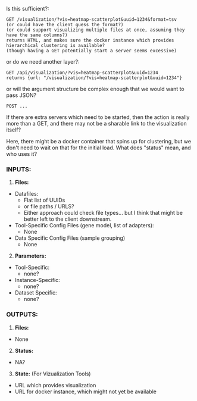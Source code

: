 Is this sufficient?:
```
GET /visualization/?vis=heatmap-scatterplot&uuid=1234&format=tsv
(or could have the client guess the format?)
(or could support visualizing multiple files at once, assuming they have the same columns?)
returns HTML, and makes sure the docker instance which provides hierarchical clustering is available?
(though having a GET potentially start a server seems excessive)
```
or do we need another layer?:
```
GET /api/visualization/?vis=heatmap-scatterplot&uuid=1234
returns {url: "/visualization/?vis=heatmap-scatterplot&uuid=1234"}
```
or will the argument structure be complex enough that we would want to pass JSON?
```
POST ...
```

If there are extra servers which need to be started, then the action is really more than a GET,
and there may not be a sharable link to the visualization itself?

Here, there might be a docker container that spins up for clustering, but we don't need to wait on that for
the initial load. What does "status" mean, and who uses it?

### INPUTS:
1. **Files:**
  * Datafiles:
    * Flat list of UUIDs
    * or file paths / URLS?
    * Either approach could check file types... but I think that might be better left to the client downstream.
  * Tool-Specific Config Files (gene model, list of adapters):
    * None
  * Data Specific Config Files (sample grouping)
    * None
2. **Parameters:**
  * Tool-Specific:
    * none?
  * Instance-Specific:
    * none?
  * Dataset Specific:
    * none?
    
### OUTPUTS:
1. **Files:**
  * None
2. **Status:**
  * NA?
3. **State:** (For Vizualization Tools)
  * URL which provides visualization
  * URL for docker instance, which might not yet be available
